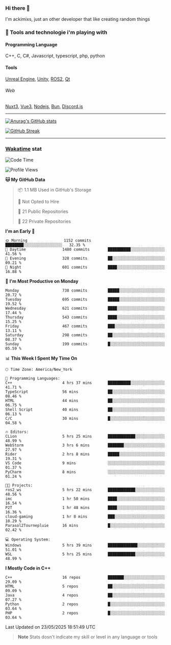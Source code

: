 ### Hi there 👋

I'm ackimixs, just an other developer that like creating random things

### 🧰 Tools and technologie i'm playing with

#### Programming Language
C++, C, C#, Javascript, typescript, php, python

#### Tools
[Unreal Engine](https://www.unrealengine.com), [Unity](https://unity.com/), [ROS2](https://ros.org/), [Qt](https://www.qt.io/)

###### Web
[Nuxt3](https://nuxt.com/), [Vue3](https://vuejs.org/), [Nodejs](https://nodejs.org), [Bun](https://bun.sh/), [Discord.js](https://discord.js.org/)

---

[![Anurag's GitHub stats](https://github-readme-stats.vercel.app/api?username=ackimixs&show_icons=true&theme=github_dark&count_private=true)](https://github.com/anuraghazra/github-readme-stats)

[![GitHub Streak](https://github-readme-streak-stats.herokuapp.com?user=Ackimixs&theme=github-dark-blue&date_format=j%20M%5B%20Y%5D&mode=weekly)](https://git.io/streak-stats)

---
 
 ### [Wakatime](https://wakatime.com/) stat

<!--START_SECTION:waka-->
![Code Time](http://img.shields.io/badge/Code%20Time-1%2C653%20hrs%2027%20mins-blue)

![Profile Views](http://img.shields.io/badge/Profile%20Views-0-blue)

**🐱 My GitHub Data** 

> 📦 1.1 MB Used in GitHub's Storage 
 > 
> 🚫 Not Opted to Hire
 > 
> 📜 21 Public Repositories 
 > 
> 🔑 22 Private Repositories 
 > 
**I'm an Early 🐤** 

```text
🌞 Morning                1152 commits        ████████░░░░░░░░░░░░░░░░░   32.35 % 
🌆 Daytime                1480 commits        ██████████░░░░░░░░░░░░░░░   41.56 % 
🌃 Evening                328 commits         ██░░░░░░░░░░░░░░░░░░░░░░░   09.21 % 
🌙 Night                  601 commits         ████░░░░░░░░░░░░░░░░░░░░░   16.88 % 
```
📅 **I'm Most Productive on Monday** 

```text
Monday                   738 commits         █████░░░░░░░░░░░░░░░░░░░░   20.72 % 
Tuesday                  695 commits         █████░░░░░░░░░░░░░░░░░░░░   19.52 % 
Wednesday                621 commits         ████░░░░░░░░░░░░░░░░░░░░░   17.44 % 
Thursday                 543 commits         ████░░░░░░░░░░░░░░░░░░░░░   15.25 % 
Friday                   467 commits         ███░░░░░░░░░░░░░░░░░░░░░░   13.11 % 
Saturday                 298 commits         ██░░░░░░░░░░░░░░░░░░░░░░░   08.37 % 
Sunday                   199 commits         █░░░░░░░░░░░░░░░░░░░░░░░░   05.59 % 
```


📊 **This Week I Spent My Time On** 

```text
🕑︎ Time Zone: America/New_York

💬 Programming Languages: 
C++                      4 hrs 37 mins       ██████████░░░░░░░░░░░░░░░   41.71 % 
TypeScript               56 mins             ██░░░░░░░░░░░░░░░░░░░░░░░   08.46 % 
HTML                     44 mins             ██░░░░░░░░░░░░░░░░░░░░░░░   06.75 % 
Shell Script             40 mins             ██░░░░░░░░░░░░░░░░░░░░░░░   06.13 % 
C/C                      30 mins             █░░░░░░░░░░░░░░░░░░░░░░░░   04.58 % 

🔥 Editors: 
CLion                    5 hrs 25 mins       ████████████░░░░░░░░░░░░░   48.99 % 
WebStorm                 3 hrs 6 mins        ███████░░░░░░░░░░░░░░░░░░   27.97 % 
Rider                    2 hrs 8 mins        █████░░░░░░░░░░░░░░░░░░░░   19.31 % 
VS Code                  9 mins              ░░░░░░░░░░░░░░░░░░░░░░░░░   01.37 % 
PyCharm                  8 mins              ░░░░░░░░░░░░░░░░░░░░░░░░░   01.24 % 

🐱‍💻 Projects: 
ros2_ws                  5 hrs 22 mins       ████████████░░░░░░░░░░░░░   48.56 % 
imc                      1 hr 50 mins        ████░░░░░░░░░░░░░░░░░░░░░   16.54 % 
P2T                      1 hr 48 mins        ████░░░░░░░░░░░░░░░░░░░░░   16.36 % 
cloud-gaming             1 hr 8 mins         ███░░░░░░░░░░░░░░░░░░░░░░   10.29 % 
Parasol2Tournepluie      16 mins             █░░░░░░░░░░░░░░░░░░░░░░░░   02.42 % 

💻 Operating System: 
Windows                  5 hrs 39 mins       █████████████░░░░░░░░░░░░   51.01 % 
WSL                      5 hrs 25 mins       ████████████░░░░░░░░░░░░░   48.99 % 
```

**I Mostly Code in C++** 

```text
C++                      16 repos            ███████░░░░░░░░░░░░░░░░░░   29.09 % 
HTML                     5 repos             ██░░░░░░░░░░░░░░░░░░░░░░░   09.09 % 
Java                     4 repos             ██░░░░░░░░░░░░░░░░░░░░░░░   07.27 % 
Python                   2 repos             █░░░░░░░░░░░░░░░░░░░░░░░░   03.64 % 
PHP                      2 repos             █░░░░░░░░░░░░░░░░░░░░░░░░   03.64 % 
```




 Last Updated on 23/05/2025 18:51:49 UTC
<!--END_SECTION:waka-->

> **Note**
> Stats dosn't indicate my skill or level in any language or tools
